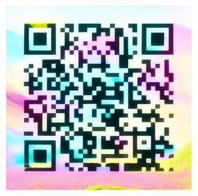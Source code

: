 <a href="#">
  <!-- <img src="./header.jpg" /> -->
  <img src="./qr.png" width=500 height=500>
</a>
